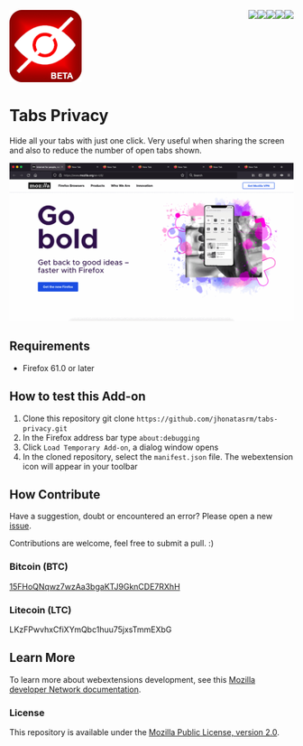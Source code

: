 [<img align="right" src="https://img.shields.io/github/issues/jhonatasrm/tabs-privacy.svg">](https://github.com/jhonatasrm/tabs-privacy/issues)
[<img align="right" src="https://img.shields.io/github/license/jhonatasrm/tabs-privacy.svg">](https://github.com/jhonatasrm/tabs-privacy/blob/master/LICENSE)
[<img align="right" src="https://img.shields.io/github/forks/jhonatasrm/tabs-privacy.svg">]()
[<img align="right" src="https://img.shields.io/github/stars/jhonatasrm/tabs-privacy.svg">]()
[<img align="right" src="https://img.shields.io/github/release/jhonatasrm/tabs-privacy.svg">](https://github.com/jhonatasrm/tabs-privacy/releases)

![Tabs Privacy](src/res/icons/icon.png)

# Tabs Privacy

Hide all your tabs with just one click. Very useful when sharing the screen and also to reduce the number of open tabs shown.

![Tabs Privacy Screenshot](tabs-privacy.gif)

## Requirements

- Firefox 61.0 or later

## How to test this Add-on

1. Clone this repository git clone `https://github.com/jhonatasrm/tabs-privacy.git`
2. In the Firefox address bar type `about:debugging`
3. Click `Load Temporary Add-on`, a dialog window opens
4. In the cloned repository, select the `manifest.json` file. The webextension icon will appear in your toolbar

## How Contribute

Have a suggestion, doubt or encountered an error? Please open a new [issue](https://github.com/jhonatasrm/tabs-privacy/issues).

Contributions are welcome, feel free to submit a pull. :)

### Bitcoin (BTC)

[15FHoQNqwz7wzAa3bgaKTJ9GknCDE7RXhH](https://www.blockchain.com/btc/address/15FHoQNqwz7wzAa3bgaKTJ9GknCDE7RXhH)

### Litecoin (LTC)

LKzFPwvhxCfiXYmQbc1huu75jxsTmmEXbG

## Learn More

To learn more about webextensions development, see this [Mozilla developer Network documentation](https://developer.mozilla.org/en-US/Add-ons/WebExtensions).

### License

This repository is available under the [Mozilla Public License, version 2.0](https://github.com/jhonatasrm/tabs-privacy/blob/main/LICENSE).
